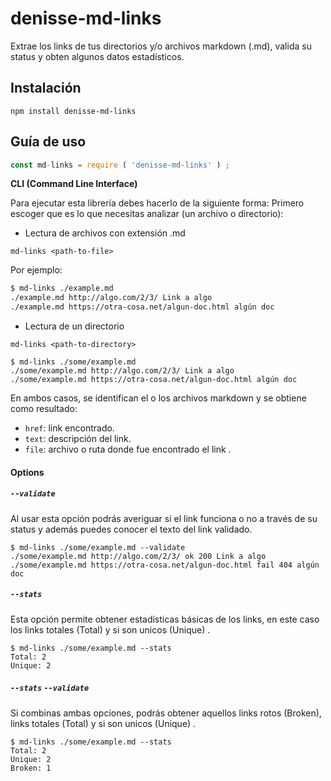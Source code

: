 # denisse-md-links

Extrae los links de tus directorios y/o archivos markdown (.md), valida su status y obten algunos datos estadísticos.

## Instalación

```
npm install denisse-md-links
```

## Guía de uso
```js
const md-links = require ( 'denisse-md-links' ) ;   
```

**CLI (Command Line Interface)**

Para ejecutar esta librería debes hacerlo de la siguiente forma:
Primero escoger que es lo que necesitas analizar (un archivo o directorio):

* Lectura de archivos con extensión .md

`md-links <path-to-file>`

Por ejemplo:

```sh
$ md-links ./example.md
./example.md http://algo.com/2/3/ Link a algo
./example.md https://otra-cosa.net/algun-doc.html algún doc
```

* Lectura de un directorio

`md-links <path-to-directory>`

```
$ md-links ./some/example.md
./some/example.md http://algo.com/2/3/ Link a algo
./some/example.md https://otra-cosa.net/algun-doc.html algún doc
```

En ambos casos, se identifican el o los archivos markdown y se obtiene como resultado:

- `href`: link encontrado.
- `text`: descripción del link.
- `file`: archivo o ruta donde fue encontrado el link .

#### Options

##### `--validate`

Al usar esta opción podrás averiguar si el link funciona o no a través de su status y además puedes conocer el texto del link validado.

```
$ md-links ./some/example.md --validate
./some/example.md http://algo.com/2/3/ ok 200 Link a algo
./some/example.md https://otra-cosa.net/algun-doc.html fail 404 algún doc
```

##### `--stats`

Esta opción permite obtener estadísticas
básicas de los links, en este caso los links totales (Total) y si son unicos (Unique) .

```
$ md-links ./some/example.md --stats
Total: 2
Unique: 2
```

##### `--stats` `--validate`

Si combinas ambas opciones, podrás obtener aquellos links rotos (Broken), links totales (Total) y si son unicos (Unique) .

```
$ md-links ./some/example.md --stats
Total: 2
Unique: 2
Broken: 1
```
